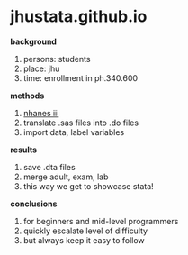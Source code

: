 # jhustata.github.io

**background**

1. persons: students
2. place: jhu
3. time: enrollment in ph.340.600 

**methods**

1. [nhanes iii](https://wwwn.cdc.gov/nchs/nhanes/)
2. translate .sas files into .do files
3. import data, label variables

**results**

1. save .dta files
2. merge adult, exam, lab
3. this way we get to showcase stata!

**conclusions**

1. for beginners and mid-level programmers
2. quickly escalate level of difficulty
3. but always keep it easy to follow
